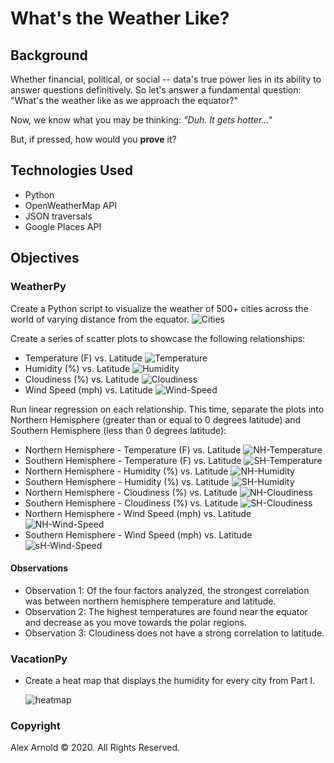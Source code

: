 # What's the Weather Like?

## Background

Whether financial, political, or social -- data's true power lies in its ability to answer questions definitively. So let's answer a fundamental question: "What's the weather like as we approach the equator?"

Now, we know what you may be thinking: _"Duh. It gets hotter..."_

But, if pressed, how would you **prove** it?

## Technologies Used
- Python
- OpenWeatherMap API
- JSON traversals
- Google Places API

## Objectives

### WeatherPy

Create a Python script to visualize the weather of 500+ cities across the world of varying distance from the equator.
![Cities](Images/cities.png)

Create a series of scatter plots to showcase the following relationships:

* Temperature (F) vs. Latitude
![Temperature](Images/Latitude_v_Temperature.png)
* Humidity (%) vs. Latitude
![Humidity](Images/Latitude_v_Humidity.png)
* Cloudiness (%) vs. Latitude
![Cloudiness](Images/Latitude_v_Cloudiness.png)
* Wind Speed (mph) vs. Latitude
![Wind-Speed](Images/Latitude_v_Wind_Speed.png)

Run linear regression on each relationship. This time, separate the plots into Northern Hemisphere (greater than or equal to 0 degrees latitude) and Southern Hemisphere (less than 0 degrees latitude):

* Northern Hemisphere - Temperature (F) vs. Latitude
![NH-Temperature](Images/Latitude_v_Temp_N_Hemisphere.png)
* Southern Hemisphere - Temperature (F) vs. Latitude
![SH-Temperature](Images/Latitude_v_Temp_S_Hemisphere.png)
* Northern Hemisphere - Humidity (%) vs. Latitude
![NH-Humidity](Images/Latitude_v_Temp_N_Hemisphere.png)
* Southern Hemisphere - Humidity (%) vs. Latitude
![SH-Humidity](Images/Latitude_v_Temp_S_Hemisphere.png)
* Northern Hemisphere - Cloudiness (%) vs. Latitude
![NH-Cloudiness](Images/Latitude_v_Cloudiness_N_Hemisphere.png)
* Southern Hemisphere - Cloudiness (%) vs. Latitude
![SH-Cloudiness](Images/Latitude_v_Cloudiness_S_Hemisphere.png)
* Northern Hemisphere - Wind Speed (mph) vs. Latitude
![NH-Wind-Speed](Images/Latitude_v_Wind_Speed_N_Hemisphere.png)
* Southern Hemisphere - Wind Speed (mph) vs. Latitude
![sH-Wind-Speed](Images/Latitude_v_Wind_Speed_S_Hemisphere.png)

#### Observations
- Observation 1: Of the four factors analyzed, the strongest correlation was between northern hemisphere temperature and latitude.
- Observation 2: The highest temperatures are found near the equator and decrease as you move towards the polar regions.
- Observation 3: Cloudiness does not have a strong correlation to latitude.

### VacationPy

* Create a heat map that displays the humidity for every city from Part I.

  ![heatmap](Images/Heatmap.png)

### Copyright

Alex Arnold © 2020. All Rights Reserved.
